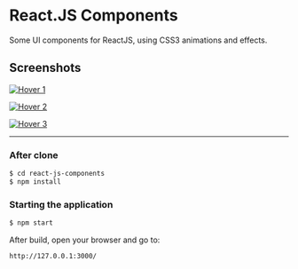 # React.JS Components

Some UI components for ReactJS, using CSS3 animations and effects.

## Screenshots

[![Hover 1](https://github.com/EduardoRotundaro/react-js-components/blob/master/doc/screenshots/button_hover_1.png)](https://github.com/EduardoRotundaro/react-js-components/tree/master/src/templates/buttons/hover-effects-1)


[![Hover 2](https://github.com/EduardoRotundaro/react-js-components/blob/master/doc/screenshots/button_hover_2.png)](https://github.com/EduardoRotundaro/react-js-components/tree/master/src/templates/buttons/hover-effects-2)


[![Hover 3](https://github.com/EduardoRotundaro/react-js-components/blob/master/doc/screenshots/button_hover_3.png)](https://github.com/EduardoRotundaro/react-js-components/tree/master/src/templates/buttons/hover-effects-3)

---

### After clone

```sh
$ cd react-js-components
$ npm install
```

### Starting the application

```sh
$ npm start
```

After build, open your browser and go to:

```sh
http://127.0.0.1:3000/
```
